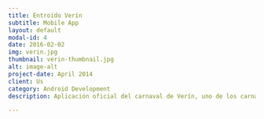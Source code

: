 ```yaml
---
title: Entroido Verín
subtitle: Mobile App
layout: default
modal-id: 4
date: 2016-02-02
img: verin.jpg
thumbnail: verin-thumbnail.jpg
alt: image-alt
project-date: April 2014
client: Us
category: Android Development
description: Aplicación oficial del carnaval de Verín, uno de los carnavales más conocidos de Galicia. Esta app integra diversa información sobre la celebración con un apartado social, vinculado a twitter. Entroido Verín ha superado las 1000 descargas y ha sido mencionada en la prensa. https://play.google.com/store/apps/details?id=es.develover.joker.entroido <br/>Noticia de la app en la TVG <br/> https://www.youtube.com/watch?v=Sna13ntcLjc&index=4&list=LL5Xb8RTsxRlVngSjjbRmZnA <br/>Noticia en el periódico Faro de Vigo <br/> http://www.farodevigo.es/portada-ourense/2016/02/03/entroido-verin-estrena-aplicacion-dispositivos/1397083.html <br/> Noticia en mallandonoandroid.gal <br/> http://mallandonoandroid.gal/blog/2016/02/01/entroido-verin-a-app-para-seguir-as-festas-desta-vila-ourensa/ <br/> Noticia en el periódico La Voz de Galicia <br/> http://www.lavozdegalicia.es/noticia/ourense/verin/2016/02/02/don-carnal-vuelve-virtual-verin/0003_201602O2C7991.htm <br/> Noticia en codigocero.com <br/> http://codigocero.com/O-Entroido-de-Verin-estrea-aplicacion-para-Android <br/> Noticia en la página del ayuntamiento de Verín <br/> http://www.verin.es/index.php?option=com_content&view=article&id=3595:2016-02-02-11-15-26&catid=1:latest-news&Itemid=61

---
```


